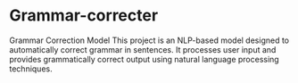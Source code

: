 # Grammar-correcter
Grammar Correction Model  This project is an NLP-based model designed to automatically correct grammar in sentences. It processes user input and provides grammatically correct output using natural language processing techniques.
